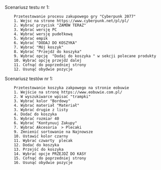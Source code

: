 


Scenariusz testu nr 1:

        Przetestowanie procesu zakupowego gry "Cyberpunk 2077"
        1. Wejsc na strone https://www.cyberpunk.net/pl/pl/
        2. Wybrać przycisk "ZAMÓW TERAZ"
        3. Wybrać wersję PC
        4. Wybrać wersję pudełkową 
        5. Wybrać empik
        6. Wybrać "DODAJ DO KOSZYKA"
        7. Wybrać "Mój koszyk"
        8. Wybrać "Przejdź do koszyka"
        9. Wybrać opcję  "Dodaj do koszyka " w sekcji polecane produkty
        10. Wybrać opcję przejdź dalej
        11. Cofnąć do poprzedniej strony 
        12. Usunąć obydwie pozycje
        
Scenariusz testów nr 1:

        Przetestowanie koszyka zakpowego na stronie eobuwie
        1. Wejście na stronę https://www.eobuwie.com.pl/
        2. W wyszukiwarce wpisać "trampki"
        3. Wybrać kolor "Bordowy"
        4. Wybrać materiał "Materiał"
        3. Wybrać drugie z listy
        4. Dodać do koszyka
        5. Wybrać rozmiar 40
        6. Wybrać "Kontynuuj Zakupy"
        7. Wybrać Akcesoria  > Plecaki
        9. Zmnienić sortowanie na Najnowsze 
        10. Ustawić kolor czarny
        11. Wybrać czwarty  plecak
        12. Dodać do koszyka
        13. Przejść do koszyka
        14. Wybrać opcje PRZEJDŹ DO KASY
        15. Cofnąć do poprzedniej strony 
        16. Usunąć obydwie pozycje
                
        